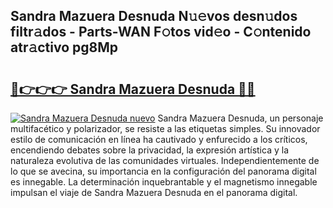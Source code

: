 ## Sandra Mazuera Desnuda N𝚞𝚎vos desn𝚞dos filtr𝚊dos - Parts-WAN F𝚘tos vid𝚎o - C𝚘ntenido atr𝚊ctivo pg8Mp

# <h2><a href="http://mbbcyw3.tromn.icu/?c=Sandra+Mazuera+Desnuda">🔗👉👉👉 Sandra Mazuera Desnuda 🔗🔗</a></h2>

[![Sandra Mazuera Desnuda nuevo](https://i.imgur.com/pEAQMta.gif)](http://mbbcyw3.tromn.icu/?c=Sandra+Mazuera+Desnuda)
Sandra Mazuera Desnuda, un personaje multifacético y polarizador, se resiste a las etiquetas simples. Su innovador estilo de comunicación en línea ha cautivado y enfurecido a los críticos, encendiendo debates sobre la privacidad, la expresión artística y la naturaleza evolutiva de las comunidades virtuales. Independientemente de lo que se avecina, su importancia en la configuración del panorama digital es innegable. La determinación inquebrantable y el magnetismo innegable impulsan el viaje de Sandra Mazuera Desnuda en el panorama digital.
